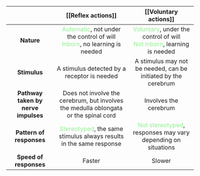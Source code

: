 |                                     |                                                                   [[Reflex actions]]                                                                    |                                                                [[Voluntary actions]]                                                                 |
| :---------------------------------: | :-----------------------------------------------------------------------------------------------------------------------------------------------------: | :--------------------------------------------------------------------------------------------------------------------------------------------------: |
|             **Nature**              | <span style="color: lightgreen">Automatic</span>, not under the control of will<br><span style="color: lightgreen">Inborn</span>, no learning is needed | <span style="color: lightgreen">Voluntary</span>, under the control of will<br><span style="color: lightgreen">Not inborn</span>, learning is needed |
|            **Stimulus**             |                                                       A stimulus detected by a receptor is needed                                                       |                                            A stimulus may not be needed, can be initiated by the cerebrum                                            |
| **Pathway taken by nerve impulses** |                                  Does not involve the cerebrum, but involves the medulla oblongata or the spinal cord                                   |                                                                Involves the cerebrum                                                                 |
|      **Pattern of responses**       |                        <span style="color: lightgreen">Stereotyped</span>, the same stimulus always results in the same response                        |                          <span style="color: lightgreen">Not stereotyped</span>, responses may vary depending on situations                          |
|       **Speed of responses**        |                                                                         Faster                                                                          |                                                                        Slower                                                                        |

